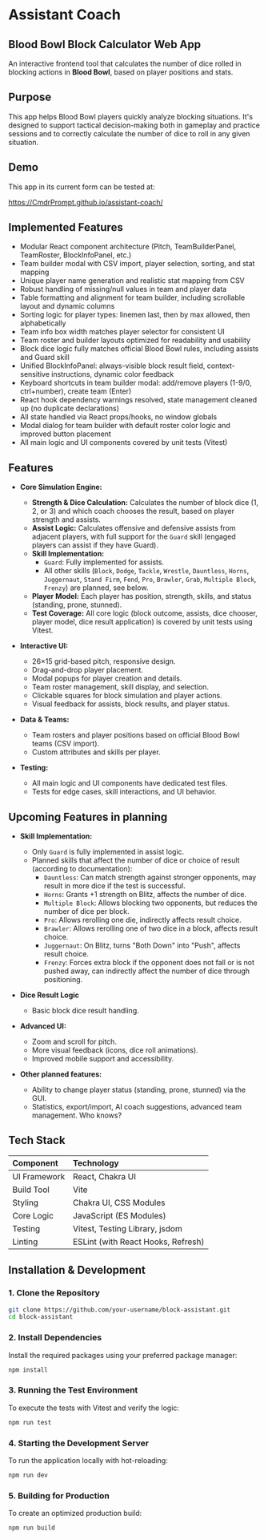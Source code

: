 # Assistant Coach

## Blood Bowl Block Calculator Web App

An interactive frontend tool that calculates the number of dice rolled in blocking actions in **Blood Bowl**, based on player positions and stats.

## Purpose

This app helps Blood Bowl players quickly analyze blocking situations. It's designed to support tactical decision-making both in gameplay and practice sessions and to correctly calculate the number of dice to roll in any given situation.

## Demo
This app in its current form can be tested at:

https://CmdrPrompt.github.io/assistant-coach/

## Implemented Features

- Modular React component architecture (Pitch, TeamBuilderPanel, TeamRoster, BlockInfoPanel, etc.)
- Team builder modal with CSV import, player selection, sorting, and stat mapping
- Unique player name generation and realistic stat mapping from CSV
- Robust handling of missing/null values in team and player data
- Table formatting and alignment for team builder, including scrollable layout and dynamic columns
- Sorting logic for player types: linemen last, then by max allowed, then alphabetically
- Team info box width matches player selector for consistent UI
- Team roster and builder layouts optimized for readability and usability
- Block dice logic fully matches official Blood Bowl rules, including assists and Guard skill
- Unified BlockInfoPanel: always-visible block result field, context-sensitive instructions, dynamic color feedback
- Keyboard shortcuts in team builder modal: add/remove players (1-9/0, ctrl+number), create team (Enter)
- React hook dependency warnings resolved, state management cleaned up (no duplicate declarations)
- All state handled via React props/hooks, no window globals
- Modal dialog for team builder with default roster color logic and improved button placement
- All main logic and UI components covered by unit tests (Vitest)

## Features

- **Core Simulation Engine:**
  - **Strength & Dice Calculation:** Calculates the number of block dice (1, 2, or 3) and which coach chooses the result, based on player strength and assists.
  - **Assist Logic:** Calculates offensive and defensive assists from adjacent players, with full support for the `Guard` skill (engaged players can assist if they have Guard).
  - **Skill Implementation:**
    - `Guard`: Fully implemented for assists.
    - All other skills (`Block`, `Dodge`, `Tackle`, `Wrestle`, `Dauntless`, `Horns`, `Juggernaut`, `Stand Firm`, `Fend`, `Pro`, `Brawler`, `Grab`, `Multiple Block`, `Frenzy`) are planned, see below.
  - **Player Model:** Each player has position, strength, skills, and status (standing, prone, stunned).
  - **Test Coverage:** All core logic (block outcome, assists, dice chooser, player model, dice result application) is covered by unit tests using Vitest.

- **Interactive UI:**
  - 26×15 grid-based pitch, responsive design.
  - Drag-and-drop player placement.
  - Modal popups for player creation and details.
  - Team roster management, skill display, and selection.
  - Clickable squares for block simulation and player actions.
  - Visual feedback for assists, block results, and player status.

- **Data & Teams:**
  - Team rosters and player positions based on official Blood Bowl teams (CSV import).
  - Custom attributes and skills per player.

- **Testing:**
  - All main logic and UI components have dedicated test files.
  - Tests for edge cases, skill interactions, and UI behavior.

## Upcoming Features in planning

- **Skill Implementation:**
  - Only `Guard` is fully implemented in assist logic.
  - Planned skills that affect the number of dice or choice of result (according to documentation):
    - `Dauntless`: Can match strength against stronger opponents, may result in more dice if the test is successful.
    - `Horns`: Grants +1 strength on Blitz, affects the number of dice.
    - `Multiple Block`: Allows blocking two opponents, but reduces the number of dice per block.
    - `Pro`: Allows rerolling one die, indirectly affects result choice.
    - `Brawler`: Allows rerolling one of two dice in a block, affects result choice.
    - `Juggernaut`: On Blitz, turns "Both Down" into "Push", affects result choice.
    - `Frenzy`: Forces extra block if the opponent does not fall or is not pushed away, can indirectly affect the number of dice through positioning.

- **Dice Result Logic**
  - Basic block dice result handling.

- **Advanced UI:**
  - Zoom and scroll for pitch.
  - More visual feedback (icons, dice roll animations).
  - Improved mobile support and accessibility.

- **Other planned features:**
  - Ability to change player status (standing, prone, stunned) via the GUI.
  - Statistics, export/import, AI coach suggestions, advanced team management. Who knows?

## Tech Stack

| Component         | Technology                          |
|:------------------|:------------------------------------|
| UI Framework      | React, Chakra UI                    |
| Build Tool        | Vite                                |
| Styling           | Chakra UI, CSS Modules              |
| Core Logic        | JavaScript (ES Modules)             |
| Testing           | Vitest, Testing Library, jsdom      |
| Linting           | ESLint (with React Hooks, Refresh)  |

## Installation & Development

### 1. Clone the Repository

```sh
git clone https://github.com/your-username/block-assistant.git
cd block-assistant
```

### 2. Install Dependencies

Install the required packages using your preferred package manager:

```sh
npm install
```

### 3. Running the Test Environment

To execute the tests with Vitest and verify the logic:

```bash
npm run test
```

### 4. Starting the Development Server

To run the application locally with hot-reloading:

```bash
npm run dev
```

### 5. Building for Production

To create an optimized production build:

```bash
npm run build
